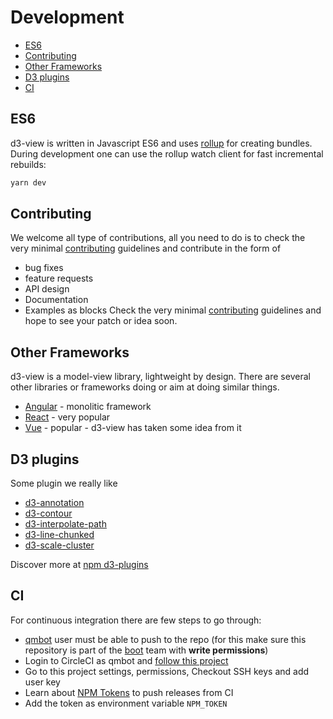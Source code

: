# Development

<!-- START doctoc generated TOC please keep comment here to allow auto update -->
<!-- DON'T EDIT THIS SECTION, INSTEAD RE-RUN doctoc TO UPDATE -->


- [ES6](#es6)
- [Contributing](#contributing)
- [Other Frameworks](#other-frameworks)
- [D3 plugins](#d3-plugins)
- [CI](#ci)

<!-- END doctoc generated TOC please keep comment here to allow auto update -->

## ES6

d3-view is written in Javascript ES6 and uses [rollup][] for creating bundles.
During development one can use the rollup watch client for fast incremental
rebuilds:
```bash
yarn dev
```

## Contributing

We welcome all type of contributions, all you need to do is to
check the very minimal [contributing](../contributing.md) guidelines and
contribute in the form of

* bug fixes
* feature requests
* API design
* Documentation
* Examples as blocks
Check the very minimal [contributing](../contributing.md) guidelines and hope
to see your patch or idea soon.

## Other Frameworks

d3-view is a model-view library, lightweight by design. There are several other
libraries or frameworks doing or aim at doing similar things.

* [Angular](https://angularjs.org/) - monolitic framework
* [React](https://facebook.github.io/react/) - very popular
* [Vue](http://vuejs.org/) - popular - d3-view has taken some idea from it


## D3 plugins

Some plugin we really like

* [d3-annotation](https://github.com/susielu/d3-annotation)
* [d3-contour](https://www.npmjs.com/package/d3-contour)
* [d3-interpolate-path](https://github.com/pbeshai/d3-interpolate-path)
* [d3-line-chunked](https://github.com/pbeshai/d3-line-chunked)
* [d3-scale-cluster](https://github.com/schnerd/d3-scale-cluster)

Discover more at [npm d3-plugins](https://www.npmjs.com/browse/keyword/d3-module)

## CI

For continuous integration there are few steps to go through:

* [qmbot](https://github.com/qmbot) user must be able to push to the repo (for this make sure this repository is part of the [boot](https://github.com/orgs/quantmind/teams/boot/members) team with **write permissions**)
* Login to CircleCI as qmbot and [follow this project](https://circleci.com/add-projects/gh/quantmind)
* Go to this project settings, permissions, Checkout SSH keys and add user key
* Learn about [NPM Tokens](https://www.npmjs.com/settings/tokens) to push releases from CI
* Add the token as environment variable ``NPM_TOKEN``

[rollup]: https://github.com/rollup/rollup
